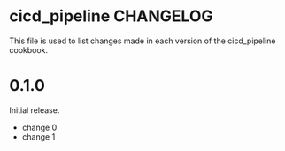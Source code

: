 # cicd_pipeline CHANGELOG

This file is used to list changes made in each version of the cicd_pipeline cookbook.

# 0.1.0

Initial release.

- change 0
- change 1

